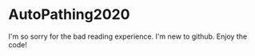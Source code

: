 ﻿# AutoPathing2020
 I'm so sorry for the bad reading experience. I'm new to github. Enjoy the code!
